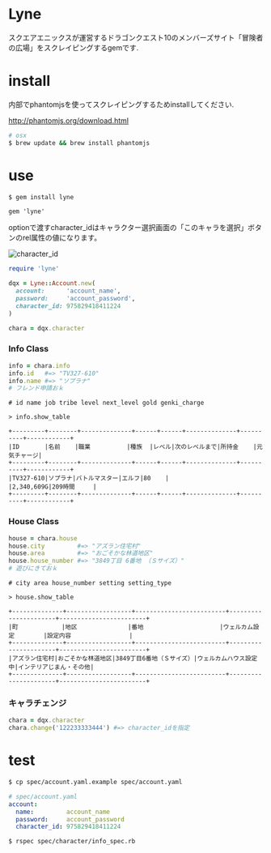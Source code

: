 # Lyne
スクエアエニックスが運営するドラゴンクエスト10のメンバーズサイト「冒険者の広場」をスクレイピングするgemです.

# install

内部でphantomjsを使ってスクレイピングするためinstallしてください.

http://phantomjs.org/download.html

```bash
# osx
$ brew update && brew install phantomjs
```

# use

```bash
$ gem install lyne
```
```
gem 'lyne'
```

optionで渡すcharacter_idはキャラクター選択画面の「このキャラを選択」ボタンのrel属性の値になります。

![character_id](http://dl.dropboxusercontent.com/u/92653510/DQ10/charaid.png "character_id")

```ruby
require 'lyne'

dqx = Lyne::Account.new(
  account:      'account_name',
  password:     'account_password',
  character_id: 975829418411224
)

chara = dqx.character
```

### Info Class

```ruby
info = chara.info
info.id   #=> "TV327-610"
info.name #=> "ソプラナ"
# フレンド申請おｋ
```

```
# id name job tribe level next_level gold genki_charge

> info.show_table

+---------+--------+--------------+------+------+--------------+----------+------------+
|ID       |名前    |職業          |種族  |レベル|次のレベルまで|所持金    |元気チャージ|
+---------+--------+--------------+------+------+--------------+----------+------------+
|TV327-610|ソプラナ|バトルマスター|エルフ|80    |              |2,340,609G|209時間     |
+---------+--------+--------------+------+------+--------------+----------+------------+
```

### House Class

```ruby
house = chara.house
house.city         #=> "アズラン住宅村"
house.area         #=> "おごそかな林道地区"
house.house_number #=> "3849丁目 6番地 （Ｓサイズ）"
# 遊びにきておｋ
```

```
# city area house_number setting setting_type

> house.show_table

+--------------+------------------+-------------------------+----------------------+------------------------+
|町            |地区              |番地                     |ウェルカム設定        |設定内容                |
+--------------+------------------+-------------------------+----------------------+------------------------+
|アズラン住宅村|おごそかな林道地区|3849丁目6番地（Ｓサイズ）|ウェルカムハウス設定中|インテリアじまん・その他|
+--------------+------------------+-------------------------+----------------------+------------------------+
```

### キャラチェンジ

```ruby
chara = dqx.character
chara.change('122233333444') #=> character_idを指定
```

# test

```bash
$ cp spec/account.yaml.example spec/account.yaml
```

```yaml
# spec/account.yaml
account:
  name:         account_name
  password:     account_password
  character_id: 975829418411224
```

```
$ rspec spec/character/info_spec.rb
```

